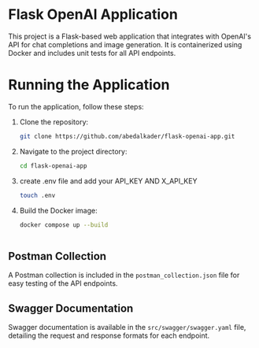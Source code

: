 # Flask OpenAI Application

This project is a Flask-based web application that integrates with OpenAI's API for chat completions and image generation. It is containerized using Docker and includes unit tests for all API endpoints.

# Running the Application
To run the application, follow these steps:

1. Clone the repository:
   ```bash
   git clone https://github.com/abedalkader/flask-openai-app.git
   ```
2. Navigate to the project directory:
   ```bash
   cd flask-openai-app
   ```
3. create .env file and add your API_KEY AND X_API_KEY
   ```bash
   touch .env
   ```
4. Build the Docker image:
   ```bash
   docker compose up --build



## Postman Collection
A Postman collection is included in the `postman_collection.json` file for easy testing of the API endpoints.

## Swagger Documentation
Swagger documentation is available in the `src/swagger/swagger.yaml` file, detailing the request and response formats for each endpoint.

